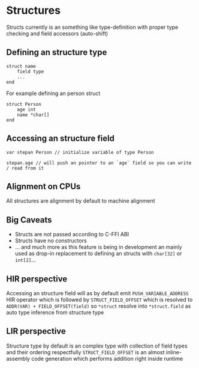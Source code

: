 # Structures

Structs currently is an something like type-definition with proper type checking and field accessors (auto-shift)

## Defining an structure type

```gofra
struct name
    field type
    ...
end
```

For example defining an person struct
```gofra
struct Person
    age int
    name *char[]
end
```

## Accessing an structure field
```gofra
var stepan Person // initialize variable of type Person

stepan.age // will push an pointer to an `age` field so you can write / read from it
```

## Alignment on CPUs

All structures are alignment by default to machine alignment


## Big Caveats

- Structs are not passed according to C-FFI ABI
- Structs have no constructors
- ... and much more as this feature is being in development an mainly used as drop-in replacement to defining an structs with `char[32]` or `int[2]`...


## HIR perspective

Accessing an structure field will as by default emit `PUSH_VARIABLE_ADDRESS` HIR operator which is followed by `STRUCT_FIELD_OFFSET` which is resolved to `ADDR(VAR) + FIELD_OFFSET(field)` so `*struct` resolve into `*struct.field` as auto type inference from structure type


## LIR perspective

Structure type by default is an complex type with collection of field types and their ordering respectfully
`STRUCT_FIELD_OFFSET` is an almost inline-assembly code generation which performs addition right inside runtime
